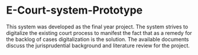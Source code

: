 # E-Court-system-Prototype
This system was developed as the final year project. The system strives to digitalize the existing court process to manifest the fact that as a remedy for the backlog of cases digitalization is the solution. The available documents discuss the jurisprudential background and literature review for the project.
